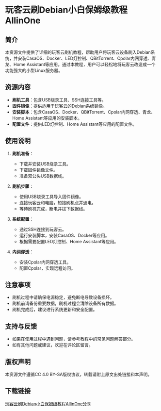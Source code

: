 # 玩客云刷Debian小白保姆级教程AllinOne

## 简介
本资源文件提供了详细的玩客云刷机教程，帮助用户将玩客云设备刷入Debian系统，并安装CasaOS、Docker、LED灯控制、QBitTorrent、Cpolar内网穿透、青龙、Home Assistant等应用。通过本教程，用户可以轻松地将玩客云改造成一个功能强大的小型Linux服务器。

## 资源内容
- **刷机工具**：包含USB烧录工具、SSH连接工具等。
- **固件镜像**：提供适用于玩客云的Debian系统镜像。
- **安装脚本**：包含CasaOS、Docker、QBitTorrent、Cpolar内网穿透、青龙、Home Assistant等应用的安装脚本。
- **配置文件**：提供LED灯控制、Home Assistant等应用的配置文件。

## 使用说明
1. **刷机准备**：
   - 下载并安装USB烧录工具。
   - 下载固件镜像文件。
   - 准备双公头USB数据线。

2. **刷机步骤**：
   - 使用USB烧录工具导入固件镜像。
   - 连接玩客云和电脑，短接刷机点并通电。
   - 等待刷机完成，断电并拔下数据线。

3. **系统配置**：
   - 通过SSH连接到玩客云。
   - 运行安装脚本，安装CasaOS、Docker等应用。
   - 根据需要配置LED灯控制、Home Assistant等应用。

4. **内网穿透**：
   - 安装Cpolar内网穿透工具。
   - 配置Cpolar，实现远程访问。

## 注意事项
- 刷机过程中请确保电源稳定，避免断电导致设备损坏。
- 刷机前请备份重要数据，刷机过程会清除设备所有数据。
- 刷机完成后，建议进行系统更新和安全配置。

## 支持与反馈
- 如果在使用过程中遇到问题，请参考教程中的常见问题解答部分。
- 如有其他问题或建议，欢迎在评论区留言。

## 版权声明
本资源文件遵循CC 4.0 BY-SA版权协议，转载请附上原文出处链接和本声明。

## 下载链接

[玩客云刷Debian小白保姆级教程AllinOne分享](https://pan.quark.cn/s/d90c621a34ce)